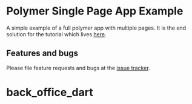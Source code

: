 # Polymer Single Page App Example

A simple example of a full polymer app with multiple pages. It is the end
solution for the tutorial which lives [here][tutorial].

## Features and bugs

Please file feature requests and bugs at the [issue tracker][tracker].

[tracker]: https://github.com/dart-lang/polymer-spa-example/issues
[tutorial]: https://www.dartlang.org/polymer/spa/
# back_office_dart
